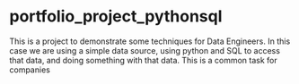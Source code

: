 # portfolio_project_pythonsql
This is a project to demonstrate some techniques for Data Engineers. In this case we are using a simple data source, using python and SQL to access that data, and doing something with that data.  This is a common task for companies
